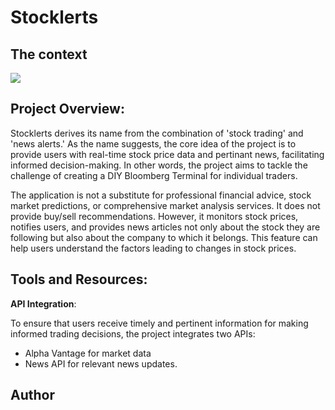 # Stocklerts

## The context
![](../static/assets/img/about-bg.jpg)

## Project Overview:

Stocklerts derives its name from the combination of 'stock trading' and 'news alerts.' As the name suggests, the core idea of the project is to provide users with real-time stock price data and pertinant news, facilitating informed decision-making. In other words,
the project aims to tackle the challenge of creating a DIY Bloomberg Terminal for individual traders.

The application is not a substitute for professional financial advice, stock market predictions, or comprehensive market analysis services. It does not provide buy/sell recommendations. However, it monitors stock prices, notifies users, and provides news articles not only about the stock they are following but also about the company to which it belongs. This feature can help users understand the factors leading to changes in stock prices.


## Tools and Resources:

__API Integration__:

To ensure that users receive timely and pertinent information for making informed trading decisions, the project integrates two APIs:
   - Alpha Vantage for market data
   - News API for relevant news updates.


## Author
